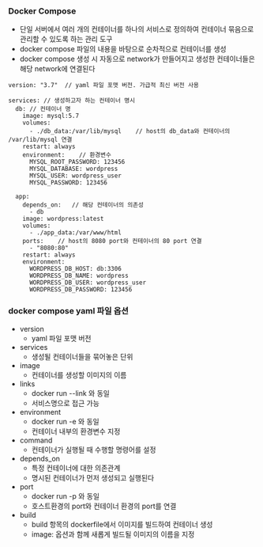 ### Docker Compose
- 단일 서버에서 여러 개의 컨테이너를 하나의 서비스로 정의하여 컨테이너 묶음으로 관리할 수 있도록 하는 관리 도구
- docker compose 파일의 내용을 바탕으로 순차적으로 컨테이너를 생성
- docker compose 생성 시 자동으로 network가 만들어지고 생성한 컨테이너들은 해당 network에 연결된다

```
version: "3.7"  // yaml 파일 포맷 버전. 가급적 최신 버전 사용

services: // 생성하고자 하는 컨테이너 명시
  db: // 컨테이너 명
    image: mysql:5.7
    volumes:
      - ./db_data:/var/lib/mysql    // host의 db_data와 컨테이너의 /var/lib/mysql 연결
    restart: always
    environment:    // 환경변수
      MYSQL_ROOT_PASSWORD: 123456
      MYSQL_DATABASE: wordpress
      MYSQL_USER: wordpress_user
      MYSQL_PASSWORD: 123456
  
  app:
    depends_on:   // 해당 컨테이너의 의존성
      - db
    image: wordpress:latest
    volumes:
      - ./app_data:/var/www/html
    ports:    // host의 8080 port와 컨테이너의 80 port 연결
      - "8080:80"
    restart: always
    environment:
      WORDPRESS_DB_HOST: db:3306
      WORDPRESS_DB_NAME: wordpress
      WORDPRESS_DB_USER: wordpress_user
      WORDPRESS_DB_PASSWORD: 123456
```

### docker compose yaml 파일 옵션
- version
  - yaml 파일 포맷 버전
- services
  - 생성될 컨테이너들을 묶어놓은 단위
- image
  - 컨테이너를 생성할 이미지의 이름
- links
  - docker run --link 와 동일
  - 서비스명으로 접근 가능
- environment
  - docker run -e 와 동일
  - 컨테이너 내부의 환경변수 지정
- command
  - 컨테이너가 실행될 때 수행할 명령어를 설정
- depends_on
  - 특정 컨테이너에 대한 의존관계
  - 명시된 컨테이너가 먼저 생성되고 실행된다
- port
  - docker run -p 와 동일
  - 호스트환경의 port와 컨테이너 환경의 port를 연결
- build
  - build 항목의 dockerfile에서 이미지를 빌드하여 컨테이너 생성
  - image: 옵션과 함께 새롭게 빌드될 이미지의 이름을 지정
